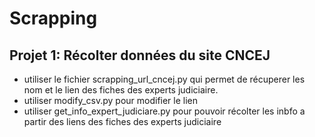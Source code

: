# Scrapping

## Projet 1: Récolter données du site CNCEJ

* utiliser le fichier scrapping_url_cncej.py qui permet de récuperer les nom et le lien des fiches des experts judiciaire.
* utiliser modify_csv.py pour modifier le lien 
* utiliser get_info_expert_judiciare.py pour pouvoir récolter les inbfo a partir des liens des fiches des experts judiciaire
